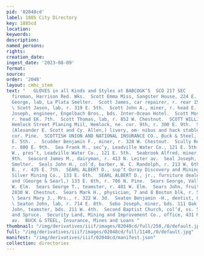 ```yaml
---
pid: '02048cd'
label: 1885 City Directory
key: 1885cd
location: 
keywords: 
description: 
named_persons: 
rights: 
creation_date: 
ingest_date: '2023-08-09'
format: 
source: 
order: '2048'
layout: cmhc_item
text: "   GLOVES in all Kinds and Styles at BABCOGK’S  SCO 217 SEC     Scott A. F.,
  fireman, Harrison Red. Wks.  Scott Emma Miss, Sangster House, 224 E. 5th.  Scott
  George, lab, La Plata Smelter.  Scott James, car repairer, r. rear 1501 N. Poplar.
  \ Scott Jason, lab, r. 319 E. 5th.  Scott John A., miner, r. head E. 7th. .  Scott
  Joseph, engineer, Engelbach Bros., bds. Inter-Ocean Hotel.  Scott Mosher, miner,
  r. head EK. 7th.  Scott Thomas, lab, r. 852 W. Chestnut.  SCOTT WILLIAM D., prop’r
  Hemlock Street Planing Miil, Hemlock, ne. cor. 9th, r. 300 E. 9th.  Scott & Allen,
  (Alexander E. Scott and Cy. Allen,) livery, om- nibus and hack stables, 146 W. 4th,
  cor. Pine.  SCOTTISH UNION AND NATIONAL INSURANCE CO., Buck & Steel, agts., 102
  E. 5th. .  Scudder Benjamin F., miner, r. 328 W. Chestnut.  Scully Robert, miner,
  r. 800 E. 9th.  Sea Frank M., sec’y, Leadville Water Co., 121 E. 5th.  SEA SIDNEY
  W., pres’t, Leadville Water Co., 121 E. 5th.  Seabrook Alfred, miner, r. 420 E.
  9th.  Seacord James M., dairyman, r. 413 N. Leiter av.  Seal Joseph, lab, American
  Smelter.  Seals John H., col’d, barber, W. C. Randolph, r. 213 W. 6th.  Search Joseph
  B., r. 435 E. 7th.  SEARL ALBERT D., sup’t Ouray Discovery and Mining Co., and Olathe
  Silver Mining Co., 133 E. 6th.  SEARL ALBERT D., jr., furniture dealer. and upholsterer,
  and (George & Searl,) 133 E. 6th, r. 706 N. Pine.  Sears George, Valley House, 401
  W. Elm.  Sears George T., teamster, r. 401 W. Elm.  Sears John, fruits and cigars,
  2830 W. Chestnut.  Sears Mark H., physician, 7 and 8 Boston blk, r. 519 E. 10th.
  \ Sears Mary J., Mrs., r. 322 W. 3d.  Seaton Benjamin -H., dentist, Quincy blk.
  \ Seaton John, lab, r. 714 E. 8th.  Sebo Joseph, miner, bds. 111 Oak.  Sechrist
  John, teamster, bds. 211 W. 4th.  Second Baptist Church, col’d, ss. 5th, bet. Pine
  and Spruce.  Security Land, Mining and Improvement Co., office, 431 MHarri- son
  av.  BUCK & STEEL, Insurance, Mines and Loans "
thumbnail: "/img/derivatives/iiif/images/02048cd/full/250,/0/default.jpg"
full: "/img/derivatives/iiif/images/02048cd/full/1140,/0/default.jpg"
manifest: "/img/derivatives/iiif/02048cd/manifest.json"
collection: directories
---
```

